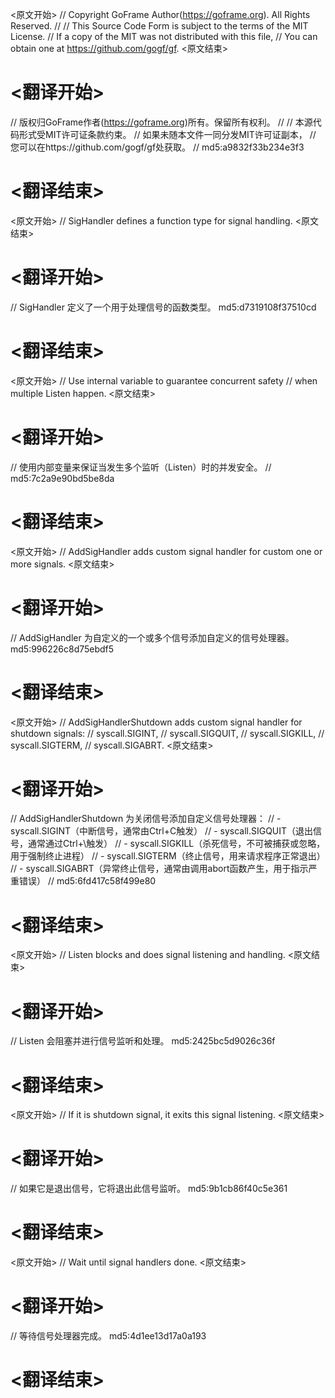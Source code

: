 
<原文开始>
// Copyright GoFrame Author(https://goframe.org). All Rights Reserved.
//
// This Source Code Form is subject to the terms of the MIT License.
// If a copy of the MIT was not distributed with this file,
// You can obtain one at https://github.com/gogf/gf.
<原文结束>

# <翻译开始>
// 版权归GoFrame作者(https://goframe.org)所有。保留所有权利。
//
// 本源代码形式受MIT许可证条款约束。
// 如果未随本文件一同分发MIT许可证副本，
// 您可以在https://github.com/gogf/gf处获取。
// md5:a9832f33b234e3f3
# <翻译结束>


<原文开始>
// SigHandler defines a function type for signal handling.
<原文结束>

# <翻译开始>
// SigHandler 定义了一个用于处理信号的函数类型。 md5:d7319108f37510cd
# <翻译结束>


<原文开始>
	// Use internal variable to guarantee concurrent safety
	// when multiple Listen happen.
<原文结束>

# <翻译开始>
// 使用内部变量来保证当发生多个监听（Listen）时的并发安全。
// md5:7c2a9e90bd5be8da
# <翻译结束>


<原文开始>
// AddSigHandler adds custom signal handler for custom one or more signals.
<原文结束>

# <翻译开始>
// AddSigHandler 为自定义的一个或多个信号添加自定义的信号处理器。 md5:996226c8d75ebdf5
# <翻译结束>


<原文开始>
// AddSigHandlerShutdown adds custom signal handler for shutdown signals:
// syscall.SIGINT,
// syscall.SIGQUIT,
// syscall.SIGKILL,
// syscall.SIGTERM,
// syscall.SIGABRT.
<原文结束>

# <翻译开始>
// AddSigHandlerShutdown 为关闭信号添加自定义信号处理器：
// - syscall.SIGINT（中断信号，通常由Ctrl+C触发）
// - syscall.SIGQUIT（退出信号，通常通过Ctrl+\触发）
// - syscall.SIGKILL（杀死信号，不可被捕获或忽略，用于强制终止进程）
// - syscall.SIGTERM（终止信号，用来请求程序正常退出）
// - syscall.SIGABRT（异常终止信号，通常由调用abort函数产生，用于指示严重错误）
// md5:6fd417c58f499e80
# <翻译结束>


<原文开始>
// Listen blocks and does signal listening and handling.
<原文结束>

# <翻译开始>
// Listen 会阻塞并进行信号监听和处理。 md5:2425bc5d9026c36f
# <翻译结束>


<原文开始>
// If it is shutdown signal, it exits this signal listening.
<原文结束>

# <翻译开始>
// 如果它是退出信号，它将退出此信号监听。 md5:9b1cb86f40c5e361
# <翻译结束>


<原文开始>
// Wait until signal handlers done.
<原文结束>

# <翻译开始>
// 等待信号处理器完成。 md5:4d1ee13d17a0a193
# <翻译结束>

